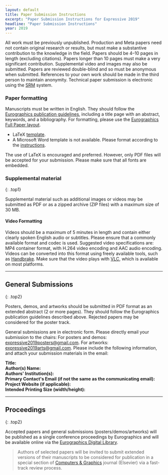```yaml
---
layout: default
title: Paper Submission Instructions
excerpt: "Paper Submission Instructions for Expressive 2019"
headline: "Paper Submission Instructions"
year: 2019
---
```


All work must be previously unpublished. Production and Meta papers need not contain original research or results, but must make a substantive contribution to the knowledge in the field. Papers should be 4–10 pages in length (excluding citations). Papers longer than 10 pages must make a very significant contribution. Supplemental video and images may also be submitted. Papers are reviewed double-blind and so must be anonymous when submitted. References to your own work should be made in the third person to maintain anonymity.
Technical paper submission is electronic using the [SRM]({{site.symposium[2019].submission}}) system.

### Paper formatting

Manuscripts must be written in English. They should follow the [Eurographics publication guidelines](https://www.eurographics2019.it/index.php/for-submitters/full-papers/), including a title page with an abstract, keywords, and a bibliography. For formatting, please use the [Eurographics Full Paper layout](https://srmv2.eg.org/COMFy/Conference/EG_2019/Instruction).

* LaTeX [template](https://srmv2.eg.org/COMFy/Conference/EG_2019/GetConferenceFile?fileID=8929).
* A Microsoft Word template is not available.  Please format according to the [instructions](https://srmv2.eg.org/COMFy/Conference/EG_2019/GetConferenceFile?fileID=8931).

The use of LaTeX is encouraged and preferred. However, only PDF files will be accepted for your submission. Please make sure that all fonts are embedded.

### Supplemental material
{: .top1}

Supplemental material such as additional images or videos may be submitted as PDF or as a zipped archive (ZIP files) with a maximum size of 30 MB.

#### Video Formatting

Videos should be a maximum of 5 minutes in length and contain either clearly spoken English audio or subtitles. Please ensure that a commonly available format and codec is used. Suggested video specifications are: MP4 container format, with H.264 video encoding and AAC audio encoding. Videos can be converted into this format using freely available tools, such as [Handbrake](https://handbrake.fr/). Make sure that the video plays with [VLC](https://www.videolan.org/vlc/), which is available on most platforms.

---

## General Submissions
{: .top2}

Posters, demos, and artworks should be submitted in PDF format as an extended abstract (2 or more pages). They should follow the Eurographics publication guidelines described above. Rejected papers may be considered for the poster track.

General submissions are in electronic form. Please directly email your submission to the chairs: For posters and demos: [expressive2019posters@gmail.com](mailto:expressive2019posters@gmail.com). For artworks: [expressive2019arts@gmail.com](mailto:expressive2019arts@gmail.com). Please include the following information, and attach your submission materials in the email:

**Title: <br/>
Author(s) Name:<br/>
Authors' Institution(s):<br/>
Primary Contact's Email (if not the same as the communicating email):<br/>
Project Website (if applicable):<br/>
Intended Printing Size (width/height):**

---

## Proceedings
{: .top2}

Accepted papers and general submissions (posters/demos/artworks) will be published as a single conference proceedings by Eurographics and will be available online via the [Eurographics Digital Library](https://diglib.eg.org/).

> Authors of selected papers will be invited to submit extended versions of their manuscripts to be considered for publication in a special section of [Computers & Graphics](https://www.journals.elsevier.com/computers-and-graphics/) journal (Elsevier) via a fast-track review process.
